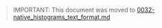 
> IMPORTANT: This document was moved to [0032-native_histograms_text_format.md](./0032-native_histograms_text_format.md)
